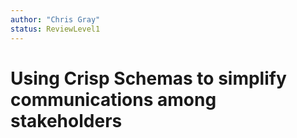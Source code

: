 ```yaml
---
author: "Chris Gray"
status: ReviewLevel1
---
```


# Using Crisp Schemas to simplify communications among stakeholders
